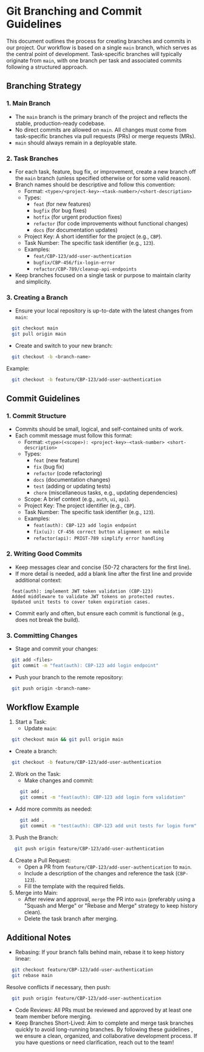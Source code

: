 # Git Branching and Commit Guidelines
This document outlines the process for creating branches and commits in our project. Our workflow is based on a single `main` branch, which serves as the central point of development. Task-specific branches will typically originate from `main`, with one branch per task and associated commits following a structured approach.

## Branching Strategy

### 1. Main Branch
- The `main` branch is the primary branch of the project and reflects the stable, production-ready codebase.
- No direct commits are allowed on `main`. All changes must come from task-specific branches via pull requests (PRs) or merge requests (MRs).
- `main` should always remain in a deployable state.

### 2. Task Branches
- For each task, feature, bug fix, or improvement, create a new branch off the `main` branch (unless specified otherwise or for some valid reason).
- Branch names should be descriptive and follow this convention:
  - Format: `<type>/<project-key>-<task-number>/<short-description>`
  - Types:
    - `feat` (for new features)
    - `bugfix` (for bug fixes)
    - `hotfix` (for urgent production fixes)
    - `refactor` (for code improvements without functional changes)
    - `docs` (for documentation updates)
  - Project Key: A short identifier for the project (e.g., `CBP`).
  - Task Number: The specific task identifier (e.g., `123`).
  - Examples:
    - `feat/CBP-123/add-user-authentication`
    - `bugfix/CBP-456/fix-login-error`
    - `refactor/CBP-789/cleanup-api-endpoints`
- Keep branches focused on a single task or purpose to maintain clarity and simplicity.

### 3. Creating a Branch
- Ensure your local repository is up-to-date with the latest changes from `main`:
```bash
  git checkout main
  git pull origin main
```
- Create and switch to your new branch:
```bash
  git checkout -b <branch-name>
``` 
Example:
```bash
  git checkout -b feature/CBP-123/add-user-authentication
```
## Commit Guidelines

### 1. Commit Structure
- Commits should be small, logical, and self-contained units of work.
- Each commit message must follow this format:
  - Format: `<type>(<scope>): <project-key>-<task-number> <short-description>`
  - Types:
    - `feat` (new feature)
    - `fix` (bug fix)
    - `refactor` (code refactoring)
    - `docs` (documentation changes)
    - `test` (adding or updating tests)
    - `chore` (miscellaneous tasks, e.g., updating dependencies)
  - Scope: A brief context (e.g., `auth`, `ui`, `api`).
  - Project Key: The project identifier (e.g., `CBP`).
  - Task Number: The specific task identifier (e.g., `123`).
  - Examples:
    - `feat(auth): CBP-123 add login endpoint`
    - `fix(ui): CF-456 correct button alignment on mobile`
    - `refactor(api): PRIGT-789 simplify error handling`

### 2. Writing Good Commits
- Keep messages clear and concise (50-72 characters for the first line).
- If more detail is needed, add a blank line after the first line and provide additional context:
```
  feat(auth): implement JWT token validation (CBP-123)
  Added middleware to validate JWT tokens on protected routes.
  Updated unit tests to cover token expiration cases.
```
- Commit early and often, but ensure each commit is functional (e.g., does not break the build).

### 3. Committing Changes
- Stage and commit your changes:
```bash
  git add <files>
  git commit -m "feat(auth): CBP-123 add login endpoint"
```
- Push your branch to the remote repository:
```bash
  git push origin <branch-name>
```
## Workflow Example
1. Start a Task:
   - Update `main`:
```bash 
  git checkout main && git pull origin main
```
   - Create a branch:
```bash
  git checkout -b feature/CBP-123/add-user-authentication
```

2. Work on the Task:
   - Make changes and commit:
```bash
     git add .
     git commit -m "feat(auth): CBP-123 add login form validation"
```
   
   - Add more commits as needed:
```bash
     git add .
     git commit -m "test(auth): CBP-123 add unit tests for login form"
```
   
3. Push the Branch:
```bash
   git push origin feature/CBP-123/add-user-authentication
```
4. Create a Pull Request:
   - Open a PR from `feature/CBP-123/add-user-authentication` to `main`.
   - Include a description of the changes and reference the task (`CBP-123`).
   - Fill the template with the required fields.
5. Merge into Main:
   - After review and approval, `merge` the PR into `main` (preferably using a "Squash and Merge" or "Rebase and Merge" strategy to keep history clean).
   - Delete the task branch after merging.

## Additional Notes
- Rebasing: If your branch falls behind main, rebase it to keep history linear:
```bash
  git checkout feature/CBP-123/add-user-authentication
  git rebase main
```
  Resolve conflicts if necessary, then push:
```bash
  git push origin feature/CBP-123/add-user-authentication
```
- Code Reviews: All PRs must be reviewed and approved by at least one team member before merging.
- Keep Branches Short-Lived: Aim to complete and merge task branches quickly to avoid long-running branches.
By following these guidelines , we ensure a clean, organized, and collaborative development process. If you have questions or need clarification, reach out to the team!
